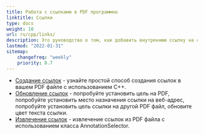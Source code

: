 ```yaml
---
title: Работа с ссылками в PDF программно 
linktitle: Ссылки
type: docs
weight: 10
url: ru/cpp/links/
description: Это руководство о том, как добавить внутреннюю ссылку на страницу в PDF или вставить внешнюю гиперссылку на веб-сайт в PDF на языке C++.
lastmod: "2022-01-31"
sitemap:
    changefreq: "weekly"
    priority: 0.7
---
```


- [Создание ссылок](/pdf/cpp/create-links/) - узнайте простой способ создания ссылок в вашем PDF файле с использованием C++.
- [Обновление ссылок](/pdf/cpp/update-links/) - попробуйте установить цель на PDF, попробуйте установить место назначения ссылки на веб-адрес, попробуйте установить цель ссылки на другой PDF файл, обновите цвет текста ссылки.
- [Извлечение ссылок](/pdf/cpp/extract-links) - извлечение ссылок из PDF файла с использованием класса AnnotationSelector.